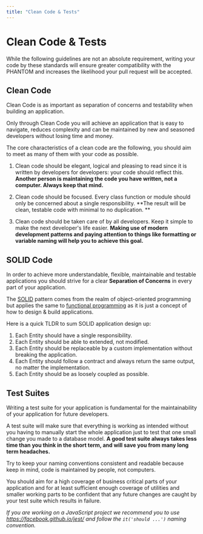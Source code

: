 ```yaml
---
title: "Clean Code & Tests"
---
```


# Clean Code & Tests

While the following guidelines are not an absolute requirement, writing your code by these standards will ensure greater compatibility with the PHANTOM and increases the likelihood your pull request will be accepted.

## Clean Code

Clean Code is as important as separation of concerns and testability when building an application.

Only through Clean Code you will achieve an application that is easy to navigate, reduces complexity and can be maintained by new and seasoned developers without losing time and money.

The core characteristics of a clean code are the following, you should aim to meet as many of them with your code as possible.

1. Clean code should be elegant, logical and pleasing to read since it is written by developers for developers: your code should reflect this. **Another person is maintaining the code you have written, not a computer. Always keep that mind.**

2. Clean code should be focused. Every class function or module should only be concerned about a single responsibility. **The result will be clean, testable code with minimal to no duplication. **

3. Clean code should be taken care of by all developers. Keep it simple to make the next developer's life easier. **Making use of modern development patterns and paying attention to things like formatting or variable naming will help you to achieve this goal.**

## SOLID Code

In order to achieve more understandable, flexible, maintainable and testable applications you should strive for a clear **Separation of Concerns** in every part of your application.

The [SOLID](https://en.wikipedia.org/wiki/SOLID) pattern comes from the realm of object-oriented programming but applies the same to [functional programming](https://softwareengineering.stackexchange.com/a/171534) as it is just a concept of how to design & build applications.

Here is a quick TLDR to sum SOLID application design up:

1. Each Entity should have a single responsibility.
2. Each Entity should be able to extended, not modified.
3. Each Entity should be replaceable by a custom implementation without breaking the application.
4. Each Entity should follow a contract and always return the same output, no matter the implementation.
5. Each Entity should be as loosely coupled as possible.

## Test Suites

Writing a test suite for your application is fundamental for the maintainability of your application for future developers.

A test suite will make sure that everything is working as intended without you having to manually start the whole application just to test that one small change you made to a database model. **A good test suite always takes less time than you think in the short term, and will save you from many long term headaches.**

Try to keep your naming conventions consistent and readable because keep in mind, code is maintained by people, not computers.

You should aim for a high coverage of business critical parts of your application and for at least sufficient enough coverage of utilities and smaller working parts to be confident that any future changes are caught by your test suite which results in failure.

_If you are working on a JavaScript project we recommend you to use https://facebook.github.io/jest/ and follow the `it('should ...')` naming convention._
